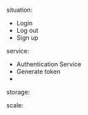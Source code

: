 situation:
- Login
- Log out
- Sign up

service:
- Authentication Service
- Generate token
- 

storage:

scale: